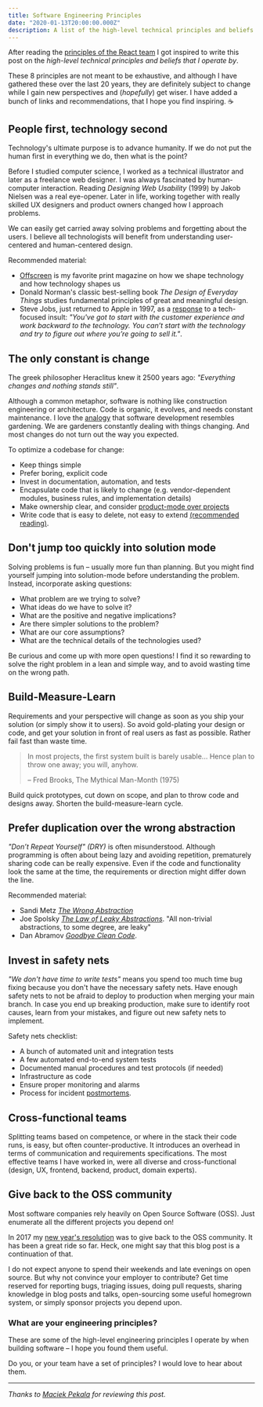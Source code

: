 ```yaml
---
title: Software Engineering Principles
date: "2020-01-13T20:00:00.000Z"
description: A list of the high-level technical principles and beliefs that I operate by when building software. Lots of links and references.
---
```


After reading the [principles of the React team](https://react.christmas/2019/24) I got inspired to write this post on the *high-level technical principles and beliefs that I operate by*.

These 8 principles are not meant to be exhaustive, and although I have gathered these over the last 20 years, they are definitely subject to change while I gain new perspectives and (*hopefully*) get wiser. I have added a bunch of links and recommendations, that I hope you find inspiring. ☕️



## People first, technology second

Technology's ultimate purpose is to advance humanity. If we do not put the human first in everything we do, then what is the point?

Before I studied computer science, I worked as a technical illustrator and later as a freelance web designer. I was always fascinated by human-computer interaction. Reading *Designing Web Usability* (1999) by Jakob Nielsen was a real eye-opener. Later in life, working together with really skilled UX designers and product owners changed how I approach problems.

We can easily get carried away solving problems and forgetting about the users. I believe all technologists will benefit from understanding user-centered and human-centered design.

Recommended material:
- [Offscreen](https://www.offscreenmag.com/) is my favorite print magazine on how we shape technology and how technology shapes us
- Donald Norman's classic best-selling book *The Design of Everyday Things* studies fundamental principles of great and meaningful design.
- Steve Jobs, just returned to Apple in 1997, as a [response](https://www.youtube.com/watch?v=dI93BvrBxQ0) to a tech-focused insult: *"You've got to start with the customer experience and work backward to the technology. You can’t start with the technology and try to figure out where you’re going to sell it."*.



## The only constant is change

The greek philosopher Heraclitus knew it 2500 years ago: *"Everything changes and nothing stands still"*.

Although a common metaphor, software is nothing like construction engineering or architecture. Code is organic, it evolves, and needs constant maintenance. I love the [analogy](https://www.artima.com/intv/garden.html) that software development resembles gardening. We are gardeners constantly dealing with things changing. And most changes do not turn out the way you expected.

To optimize a codebase for change:
- Keep things simple
- Prefer boring, explicit code
- Invest in documentation, automation, and tests
- Encapsulate code that is likely to change (e.g. vendor-dependent modules, business rules, and implementation details)
- Make ownership clear, and consider [product-mode over projects](https://martinfowler.com/articles/products-over-projects.html)
- Write code that is easy to delete, not easy to extend [(recommended reading)](https://programmingisterrible.com/post/139222674273/write-code-that-is-easy-to-delete-not-easy-to).



## Don't jump too quickly into solution mode

Solving problems is fun – usually more fun than planning. But you might find yourself jumping into solution-mode before understanding the problem. Instead, incorporate asking questions:
- What problem are we trying to solve?
- What ideas do we have to solve it?
- What are the positive and negative implications?
- Are there simpler solutions to the problem?
- What are our core assumptions?
- What are the technical details of the technologies used?

Be curious and come up with more open questions! I find it so rewarding to solve the right problem in a lean and simple way, and to avoid wasting time on the wrong path.



## Build-Measure-Learn

Requirements and your perspective will change as soon as you ship your solution (or simply show it to users). So avoid gold-plating your design or code, and get your solution in front of real users as fast as possible. Rather fail fast than waste time.

> In most projects, the first system built is barely usable... Hence plan to throw one away; you will, anyhow.
>
> – Fred Brooks, The Mythical Man-Month (1975)

Build quick prototypes, cut down on scope, and plan to throw code and designs away. Shorten the build-measure-learn cycle.



## Prefer duplication over the wrong abstraction

*"Don’t Repeat Yourself" (DRY)* is often misunderstood. Although programming is often about being lazy and avoiding repetition, prematurely sharing code can be really expensive. Even if the code and functionality look the same at the time, the requirements or direction might differ down the line.

Recommended material:
- Sandi Metz [*The Wrong Abstraction*](https://www.sandimetz.com/blog/2016/1/20/the-wrong-abstraction)
- Joe Spolsky [*The Law of Leaky Abstractions*](https://www.joelonsoftware.com/2002/11/11/the-law-of-leaky-abstractions/). "All non-trivial abstractions, to some degree, are leaky"
- Dan Abramov [*Goodbye Clean Code*](https://overreacted.io/goodbye-clean-code/).



## Invest in safety nets

*"We don't have time to write tests"* means you spend too much time bug fixing because you don't have the necessary safety nets. Have enough safety nets to not be afraid to deploy to production when merging your main branch. In case you end up breaking production, make sure to identify root causes, learn from your mistakes, and figure out new safety nets to implement.

Safety nets checklist:
- A bunch of automated unit and integration tests
- A few automated end-to-end system tests
- Documented manual procedures and test protocols (if needed)
- Infrastructure as code
- Ensure proper monitoring and alarms
- Process for incident [postmortems](https://landing.google.com/sre/sre-book/chapters/postmortem-culture/).



## Cross-functional teams

Splitting teams based on competence, or where in the stack their code runs, is easy, but often counter-productive. It introduces an overhead in terms of communication and requirements specifications. The most effective teams I have worked in, were all diverse and cross-functional (design, UX, frontend, backend, product, domain experts).



## Give back to the OSS community

Most software companies rely heavily on Open Source Software (OSS). Just enumerate all the different projects you depend on!

In 2017 my [new year's resolution](https://speakerdeck.com/skovhus/making-open-source-my-new-years-resolution) was to give back to the OSS community. It has been a great ride so far. Heck, one might say that this blog post is a continuation of that.

I do not expect anyone to spend their weekends and late evenings on open source. But why not convince your employer to contribute? Get time reserved for reporting bugs, triaging issues, doing pull requests, sharing knowledge in blog posts and talks, open-sourcing some useful homegrown system, or simply sponsor projects you depend upon.



### What are your engineering principles?

These are some of the high-level engineering principles I operate by when building software – I hope you found them useful.

Do you, or your team have a set of principles? I would love to hear about them.

---

*Thanks to [Maciek Pekala](https://twitter.com/penzington) for reviewing this post.*
